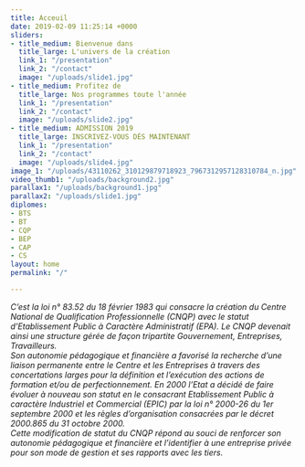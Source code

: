 ```yaml
---
title: Acceuil
date: 2019-02-09 11:25:14 +0000
sliders:
- title_medium: Bienvenue dans
  title_large: L'univers de la création
  link_1: "/presentation"
  link_2: "/contact"
  image: "/uploads/slide1.jpg"
- title_medium: Profitez de
  title_large: Nos programmes toute l'année
  link_1: "/presentation"
  link_2: "/contact"
  image: "/uploads/slide2.jpg"
- title_medium: ADMISSION 2019
  title_large: INSCRIVEZ-VOUS DÈS MAINTENANT
  link_1: "/presentation"
  link_2: "/contact"
  image: "/uploads/slide4.jpg"
image_1: "/uploads/43110262_310129879718923_7967312957128310784_n.jpg"
video_thumb1: "/uploads/background2.jpg"
parallax1: "/uploads/background1.jpg"
parallax2: "/uploads/slide1.jpg"
diplomes:
- BTS
- BT
- CQP
- BEP
- CAP
- CS
layout: home
permalink: "/"

---
```

<em>C’est la loi n° 83.52 du 18 février 1983 qui consacre la création du Centre National de Qualification Professionnelle (CNQP) avec le statut d’Etablissement Public à Caractère Administratif (EPA). Le CNQP devenait ainsi une structure gérée de façon tripartite Gouvernement, Entreprises, Travailleurs. </br>Son autonomie pédagogique et financière a favorisé la recherche d’une liaison permanente entre le Centre et les Entreprises à travers des concertations larges pour la définition et l’exécution des actions de formation et/ou de perfectionnement. En 2000 l’Etat a décidé de faire évoluer à nouveau son statut en le consacrant Etablissement Public à caractère Industriel et Commercial (EPIC) par la loi n° 2000-26 du 1er septembre 2000 et les règles d’organisation consacrées par le décret 2000.865 du 31 octobre 2000. </br>Cette modification de statut du CNQP répond au souci de renforcer son autonomie pédagogique et financière et l’identifier à une entreprise privée pour son mode de gestion et ses rapports avec les tiers.</em>